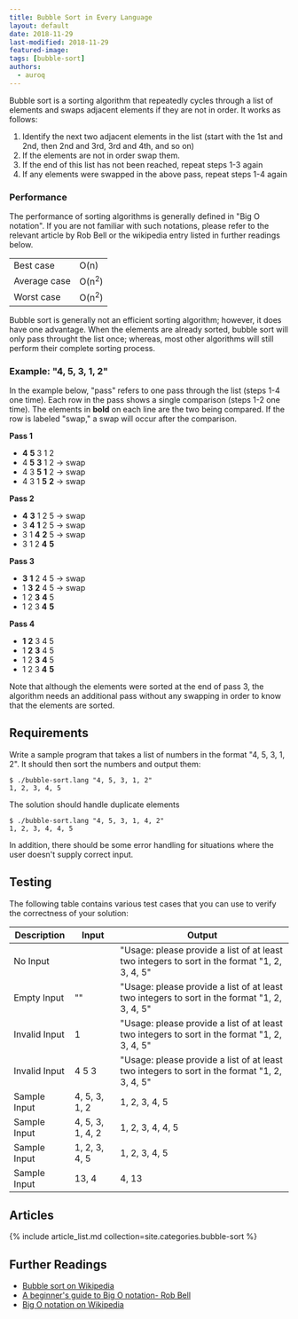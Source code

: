 ```yaml
---
title: Bubble Sort in Every Language
layout: default
date: 2018-11-29
last-modified: 2018-11-29
featured-image:
tags: [bubble-sort]
authors:
  - auroq
---
```


Bubble sort is a sorting algorithm that repeatedly cycles through a list of elements
and swaps adjacent elements if they are not in order. It works as follows:

1. Identify the next two adjacent elements in the list (start with the 1st and 2nd, then 2nd and 3rd, 3rd and 4th, and so on)
2. If the elements are not in order swap them.
3. If the end of this list has not been reached, repeat steps 1-3 again
4. If any elements were swapped in the above pass, repeat steps 1-4 again


### Performance

The performance of sorting algorithms is generally defined in "Big O notation".
If you are not familiar with such notations, please refer to the relevant
article by Rob Bell or the wikipedia entry listed in further readings below.

| | |
|---|---|
| Best case | O(n) |
| Average case | O(n<sup>2</sup>) |
| Worst case | O(n<sup>2</sup>) |

Bubble sort is generally not an efficient sorting algorithm; however, it does have one advantage.
When the elements are already sorted, bubble sort will only pass throught the list once; whereas,
most other algorithms will still perform their complete sorting process.


### Example: "4, 5, 3, 1, 2"

In the example below, "pass" refers to one pass through the list (steps 1-4 one time).
Each row in the pass shows a single comparison (steps 1-2 one time).
The elements in __bold__ on each line are the two being compared.
If the row is labeled "swap," a swap will occur after the comparison.

__Pass 1__
- __4__ __5__   3     1     2
-   4   __5__ __3__   1     2   -> swap
-   4     3   __5__ __1__   2   -> swap
-   4     3     1   __5__ __2__ -> swap

__Pass 2__
- __4__ __3__   1     2     5   -> swap
-  3    __4__ __1__   2     5   -> swap
-  3      1   __4__ __2__   5   -> swap
-  3      1     2   __4__ __5__

__Pass 3__
- __3__ __1__   2     4     5   -> swap
-  1    __3__ __2__   4     5   -> swap
-  1      2   __3__ __4__   5
-  1      2     3   __4__ __5__

__Pass 4__
- __1__ __2__   3     4     5
-  1    __2__ __3__   4     5
-  1      2   __3__ __4__   5
-  1      2     3   __4__ __5__

Note that although the elements were sorted at the end of pass 3,
the algorithm needs an additional pass without any swapping in order to know that the elements are sorted.

## Requirements

Write a sample program that takes a list of numbers in the format "4, 5, 3, 1, 2".
It should then sort the numbers and output them:

```console
$ ./bubble-sort.lang "4, 5, 3, 1, 2"
1, 2, 3, 4, 5
```

The solution should handle duplicate elements

```console
$ ./bubble-sort.lang "4, 5, 3, 1, 4, 2"
1, 2, 3, 4, 4, 5
```

In addition, there should be some error handling for situations where the user
doesn't supply correct input.

## Testing

The following table contains various test cases that you can use to
verify the correctness of your solution:

| Description  | Input | Output |
|--------------|-------|--------|
| No Input     | | "Usage: please provide a list of at least two integers to sort in the format "1, 2, 3, 4, 5" |
| Empty Input  | "" | "Usage: please provide a list of at least two integers to sort in the format "1, 2, 3, 4, 5" |
| Invalid Input  | 1 | "Usage: please provide a list of at least two integers to sort in the format "1, 2, 3, 4, 5" |
| Invalid Input  | 4 5 3 | "Usage: please provide a list of at least two integers to sort in the format "1, 2, 3, 4, 5" |
| Sample Input | 4, 5, 3, 1, 2 | 1, 2, 3, 4, 5 |
| Sample Input | 4, 5, 3, 1, 4, 2 | 1, 2, 3, 4, 4, 5 |
| Sample Input | 1, 2, 3, 4, 5 | 1, 2, 3, 4, 5 |
| Sample Input | 13, 4 | 4, 13 |

## Articles

{% include article_list.md collection=site.categories.bubble-sort %}

## Further Readings

- [Bubble sort on Wikipedia][1]
- [A beginner's guide to Big O notation- Rob Bell][2]
- [Big O notation on Wikipedia][3]

[1]: https://en.wikipedia.org/wiki/Bubble_sort
[2]: https://rob-bell.net/2009/06/a-beginners-guide-to-big-o-notation/
[3]: https://en.wikipedia.org/wiki/Big_O_notation

